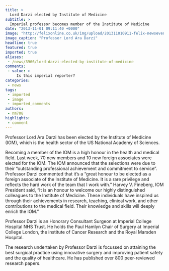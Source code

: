 ```yaml
---
title: >
  Lord Darzi elected by Institute of Medicine
subtitle: >
  Imperial professor becomes member of the Institute of Medicine
date: "2013-11-01 09:11:40 +0000"
image: "http://felixonline.co.uk/img/upload/201311010911-felix-newseventsimages.jpg"
image_caption: "Professor Lord Ara Darzi"
headline: true
featured: true
imported: true
aliases:
 - /news/3966/lord-darzi-elected-by-institute-of-medicine
comments:
 - value: >
     Is this imperial reporter?
categories:
 - news
tags:
 - imported
 - image
 - imported_comments
authors:
 - nm708
highlights:
 - comment
---
```


Professor Lord Ara Darzi has been elected by the Institute of Medicine (IOM), which is the health sector of the US National Academy of Sciences.

Becoming a member of the IOM is a high honour in the health and medical field. Last week, 70 new members and 10 new foreign associates were elected for the IOM. The IOM announced that the selections were due to their “outstanding professional achievement and commitment to service”.
 Professor Darzi commented that it’s a “great honour to be elected as a foreign associate of the Institute of Medicine. It is a rare privilege and reflects the hard work of the team that I work with.”
 Harvey V. Fineberg, IOM President said, “It is an honour to welcome our highly distinguished colleagues to the Institute of Medicine. These individuals have inspired us through their achievements in research, teaching, clinical work, and other contributions to the medical field. Their knowledge and skills will deeply enrich the IOM.”

Professor Darzi is an Honorary Consultant Surgeon at Imperial College Hospital NHS Trust. He holds the Paul Hamlyn Chair of Surgery at Imperial College London, the institute of Cancer Research and the Royal Marsden Hospital.

The research undertaken by Professor Darzi is focussed on attaining the best surgical practice using innovative surgery and improving patient safety and the quality of healthcare. He has published over 800 peer-reviewed research papers.
